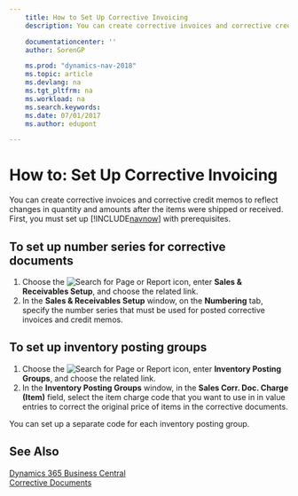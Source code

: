 ```yaml
---
    title: How to Set Up Corrective Invoicing
    description: You can create corrective invoices and corrective credit memos to reflect changes in quantity and amounts after the items were shipped or received.

    documentationcenter: ''
    author: SorenGP

    ms.prod: "dynamics-nav-2018"
    ms.topic: article
    ms.devlang: na
    ms.tgt_pltfrm: na
    ms.workload: na
    ms.search.keywords:
    ms.date: 07/01/2017
    ms.author: edupont

---
```

# How to: Set Up Corrective Invoicing
You can create corrective invoices and corrective credit memos to reflect changes in quantity and amounts after the items were shipped or received. First, you must set up [!INCLUDE[navnow](../../includes/navnow_md.md)] with prerequisites.  

## To set up number series for corrective documents  

1.  Choose the ![Search for Page or Report](../../media/ui-search/search_small.png "Search for Page or Report icon") icon, enter **Sales & Receivables Setup**, and choose the related link.  
2.  In the **Sales & Receivables Setup** window, on the **Numbering** tab, specify the number series that must be used for posted corrective invoices and credit memos.  

## To set up inventory posting groups  

1.  Choose the ![Search for Page or Report](../../media/ui-search/search_small.png "Search for Page or Report icon") icon, enter **Inventory Posting Groups**, and choose the related link.
2.  In the **Inventory Posting Groups** window, in the **Sales Corr. Doc. Charge (Item)** field, select the item charge code that you want to use in in value entries to correct the original price of items in the corrective documents.  

You can set up a separate code for each inventory posting group.  

## See Also
[Dynamics 365 Business Central](/dynamics365/business-central/)  
[Corrective Documents](corrective-documents.md)
